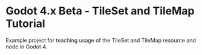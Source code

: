 # Godot 4.x Beta - TileSet and TileMap Tutorial
Example project for teaching usage of the TileSet and TileMap resource and node in Godot 4.
